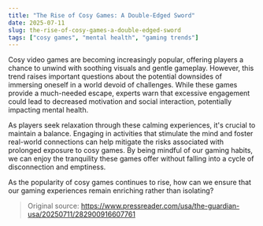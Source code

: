 ```yaml
---
title: "The Rise of Cosy Games: A Double-Edged Sword"
date: 2025-07-11
slug: the-rise-of-cosy-games-a-double-edged-sword
tags: ["cosy games", "mental health", "gaming trends"]
---
```


Cosy video games are becoming increasingly popular, offering players a chance to unwind with soothing visuals and gentle gameplay. However, this trend raises important questions about the potential downsides of immersing oneself in a world devoid of challenges. While these games provide a much-needed escape, experts warn that excessive engagement could lead to decreased motivation and social interaction, potentially impacting mental health.

As players seek relaxation through these calming experiences, it's crucial to maintain a balance. Engaging in activities that stimulate the mind and foster real-world connections can help mitigate the risks associated with prolonged exposure to cosy games. By being mindful of our gaming habits, we can enjoy the tranquility these games offer without falling into a cycle of disconnection and emptiness.

As the popularity of cosy games continues to rise, how can we ensure that our gaming experiences remain enriching rather than isolating?
> Original source: https://www.pressreader.com/usa/the-guardian-usa/20250711/282900916607761